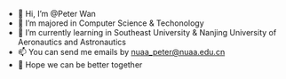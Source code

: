 - 👋 Hi, I’m @Peter Wan
- 👀 I’m majored in Computer Science & Techonology
- 🌱 I’m currently learning in Southeast University & Nanjing University of Aeronautics and Astronautics 
- 📫 You can send me emails by nuaa_peter@nuaa.edu.cn
- 💪 Hope we can be better together
<!---
NUAA-Peter/NUAA-Peter is a ✨ special ✨ repository because its `README.md` (this file) appears on your GitHub profile.
You can click the Preview link to take a look at your changes.
--->

